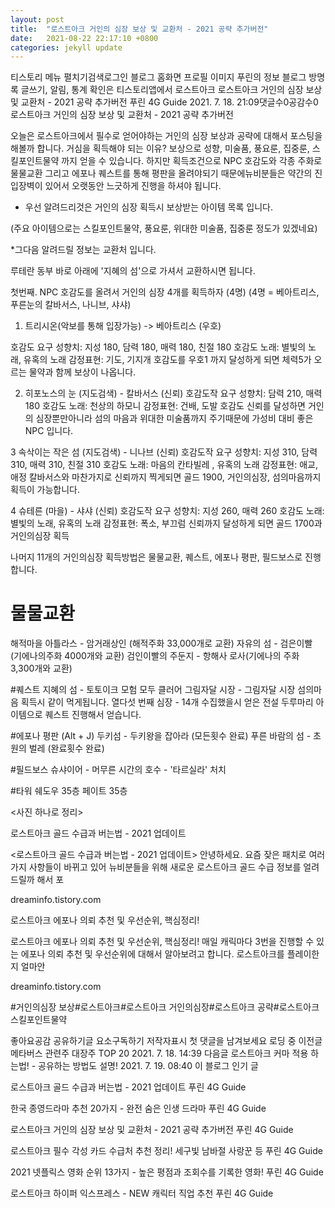 ```yaml
---
layout: post
title:  "로스트아크 거인의 심장 보상 및 교환처 - 2021 공략 추가버전"
date:   2021-08-22 22:17:10 +0800
categories: jekyll update
---
```

티스토리 메뉴 펼치기검색로그인
블로그 홈화면
프로필 이미지
푸린의 정보 블로그
방명록
글쓰기, 알림, 통계 확인은 티스토리앱에서
로스트아크
로스트아크 거인의 심장 보상 및 교환처 - 2021 공략 추가버전
푸린 4G Guide
2021. 7. 18. 21:09댓글수0공감수0
로스트아크 거인의 심장 보상 및 교환처 - 2021 공략 추가버전

오늘은 로스트아크에서 필수로 얻어야하는 거인의 심장 보상과 공략에 대해서 포스팅을 해볼까 합니다. 거심을 획득해야 되는 이유? 보상으로 성향, 미술품, 풍요룬, 집중룬, 스킬포인트물약 까지 얻을 수 있습니다.
하지만 획득조건으로 NPC 호감도와 각종 주화로 물물교환 그리고 에포나 퀘스트를 통해 평판을 올려야되기 때문에뉴비분들은 약간의 진입장벽이 있어서 오랫동안 느긋하게 진행을 하셔야 됩니다.

 

- 우선 알려드리것은 거인의 심장 획득시 보상받는 아이템 목록 입니다.

(주요 아이템으로는 스킬포인트물약, 풍요룬, 위대한 미술품, 집중룬 정도가 있겠네요)


*그다음 알려드릴 정보는 교환처 입니다.

루테란 동부 바로 아래에 '지혜의 섬'으로 가셔서 교환하시면 됩니다.


 
첫번째. NPC 호감도를 올려서 거인의 심장 4개를 획득하자 (4명)
(4명 = 베아트리스, 푸른눈의 칼바서스, 나니브, 샤샤)


1. 트리시온(악보를 통해 입장가능) -> 베아트리스 (우호)

호감도 요구 성향치: 지성 180, 담력 180, 매력 180, 친절 180
호감도 노래: 별빛의 노래, 유혹의 노래
감정표현: 기도, 기지개
호감도를 우호1 까지 달성하게 되면 체력5가 오르는 물약과 함께 보상이 나옵니다.

 


2. 히포노스의 눈 (지도검색) - 칼바서스 (신뢰)
호감도작 요구 성향치: 담력 210, 매력 180
호감도 노래:  천상의 하모니
감정표현: 건배, 도발
호감도 신뢰를 달성하면 거인의 심장뿐만아니라 섬의 마음과 위대한 미술품까지 주기때문에
가성비 대비 좋은 NPC 입니다.



3 속삭이는 작은 섬 (지도검색) - 니나브 (신뢰)
호감도작 요구 성향치: 지성 310, 담력 310, 매력 310, 친절 310
호감도 노래: 마음의 칸타빌레 , 유혹의 노래
감정표현: 애교, 애정
칼바서스와 마찬가지로 신뢰까지 찍게되면 골드 1900, 거인의심장, 섬의마음까지 획득이 가능합니다.

 


4 슈테른 (마을) - 샤샤 (신뢰)
호감도작 요구 성향치:  지성 260, 매력 260 
호감도 노래: 별빛의 노래, 유혹의 노래
감정표현: 폭소, 부끄럼
신뢰까지 달성하게 되면 골드 1700과 거인의심장 획득


나머지 11개의 거인의심장 획득방법은 물물교환, 퀘스트, 에포나 평판, 필드보스로 진행합니다.
# 물물교환
해적마을 아틀라스 - 암거래상인 (해적주화 33,000개로 교환)
자유의 섬 - 검은이빨 (기에나의주화 4000개와 교환)
검인이빨의 주둔지 - 항해사 로사(기에나의 주화 3,300개와 교환)

#퀘스트
지혜의 섬 - 토토이크 모험 모두 클러어
그림자달 시장 - 그림자달 시장 섬의마음 획득시 같이 먹게됩니다.
열다섯 번째 심장 - 14개 수집했을시 얻은 전설 두루마리 아이템으로 퀘스트 진행해서 얻습니다.

#에포나 평판 (Alt + J)
두키섬 - 두키왕을 잡아라 (모든횟수 완료)
푸른 바람의 섬 - 초원의 벌레 (완료횟수 완료)

#필드보스
슈샤이어 - 머무른 시간의 호수 - '타르실라' 처치

#타워
쉐도우 35층
페이트 35층

 

<사진 하나로 정리>


 

 
로스트아크 골드 수급과 버는법 - 2021 업데이트

<로스트아크 골드 수급과 버는법 - 2021 업데이트> 안녕하세요. 요즘 잦은 패치로 여러가지 사항들이 바뀌고 있어 뉴비분들을 위해 새로운 로스트아크 골드 수급 정보를 얼려드릴까 해서 포

dreaminfo.tistory.com
 
로스트아크 에포나 의뢰 추천 및 우선순위, 핵심정리!

로스트아크 에포나 의뢰 추천 및 우선순위, 핵심정리! 매일 캐릭마다 3번을 진행할 수 있는 에포나 의뢰 추천 및 우선순위에 대해서 알아보려고 합니다. 로스트아크를 플레이한지 얼마안

dreaminfo.tistory.com
 

#거인의심장 보상#로스트아크#로스트아크 거인의심장#로스트아크 공략#로스트아크 스킬포인트물약

좋아요공감
공유하기글 요소구독하기
저작자표시
첫 댓글을 남겨보세요
로딩 중
이전글
메타버스 관련주 대장주 TOP 20
2021. 7. 18. 14:39
다음글
로스트아크 커마 적용 하는법! - 공유하는 방법도 설명!
2021. 7. 19. 08:40
이 블로그 인기 글

로스트아크 골드 수급과 버는법 - 2021 업데이트
푸린 4G Guide

한국 종영드라마 추천 20가지 - 완전 숨은 인생 드라마
푸린 4G Guide

로스트아크 거인의 심장 보상 및 교환처 - 2021 공략 추가버전
푸린 4G Guide

로스트아크 필수 각성 카드 수급처 추천 정리! 세구빛 남바절 사랑꾼 등
푸린 4G Guide

2021 넷플릭스 영화 순위 13가지 - 높은 평점과 조회수를 기록한 영화!
푸린 4G Guide

로스트아크 하이퍼 익스프레스 - NEW 캐릭터 직업 추천
푸린 4G Guide